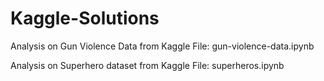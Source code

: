 # Kaggle-Solutions
Analysis on Gun Violence Data from Kaggle
File: gun-violence-data.ipynb

Analysis on Superhero dataset from Kaggle
File: superheros.ipynb
